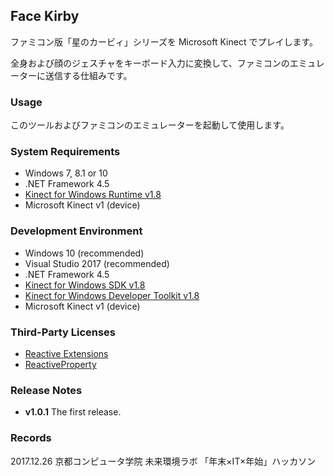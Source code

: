 ## Face Kirby
ファミコン版「星のカービィ」シリーズを Microsoft Kinect でプレイします。

全身および顔のジェスチャをキーボード入力に変換して、ファミコンのエミュレーターに送信する仕組みです。

### Usage
このツールおよびファミコンのエミュレーターを起動して使用します。

### System Requirements
- Windows 7, 8.1 or 10
- .NET Framework 4.5
- [Kinect for Windows Runtime v1.8](https://www.microsoft.com/en-us/download/details.aspx?id=40277)
- Microsoft Kinect v1 (device)

### Development Environment
- Windows 10 (recommended)
- Visual Studio 2017 (recommended)
- .NET Framework 4.5
- [Kinect for Windows SDK v1.8](https://www.microsoft.com/en-us/download/details.aspx?id=40278)
- [Kinect for Windows Developer Toolkit v1.8](https://www.microsoft.com/en-us/download/details.aspx?id=40276)
- Microsoft Kinect v1 (device)

### Third-Party Licenses
- [Reactive Extensions](https://github.com/Reactive-Extensions/Rx.NET/blob/develop/LICENSE)
- [ReactiveProperty](https://github.com/runceel/ReactiveProperty/blob/master/LICENSE.txt)

### Release Notes
- **v1.0.1** The first release.

### Records
2017.12.26 京都コンピュータ学院 未来環境ラボ 「年末×IT×年始」ハッカソン
